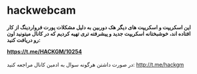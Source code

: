 # hackwebcam
<h4>
 
این اسکریپت و اسکریپت های دیگر هک دوربین به دلیل مشکلات پورت فرواردینگ از کار افتاده اند، خوشبختانه اسکریپت جدید و پیشرفته تری تهیه کردیم که در کانال میتونید اون رو دریافت کنید:

https://t.me/HACKGM/10254

</h4>

در صورت داشتن هرگونه سوال به ادمین کانال مراجعه کنید: http://t.me/hackgm
